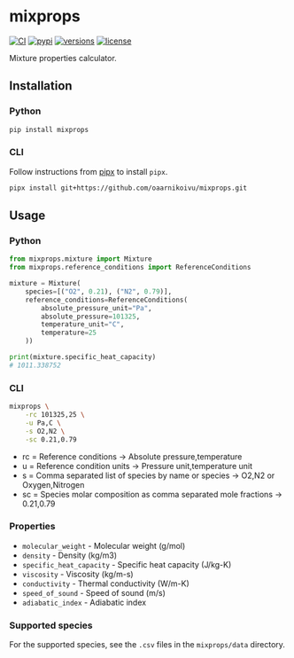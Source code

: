 # mixprops

[![CI](https://github.com/oaarnikoivu/mixprops/workflows/CI/badge.svg)](https://github.com/oaarnikoivu/mixprops/actions?query=event%3Apush+branch%3Amain+workflow%3ACI)
[![pypi](https://img.shields.io/pypi/v/mixprops)](https://pypi.org/project/mixprops/)
[![versions](https://img.shields.io/pypi/pyversions/mixprops.svg)](https://github.com/oaarnikoivu/mixprops)
[![license](https://img.shields.io/github/license/oaarnikoivu/mixprops.svg)](https://github.com/oaarnikoivu/mixprops/blob/main/LICENSE)

Mixture properties calculator.

## Installation

### Python

```bash
pip install mixprops
```

### CLI

Follow instructions from [pipx](https://github.com/pypa/pipx) to install `pipx`.

```bash
pipx install git+https://github.com/oaarnikoivu/mixprops.git
```

## Usage

### Python

```python
from mixprops.mixture import Mixture
from mixprops.reference_conditions import ReferenceConditions

mixture = Mixture(
    species=[("O2", 0.21), ("N2", 0.79)],
    reference_conditions=ReferenceConditions(
        absolute_pressure_unit="Pa",
        absolute_pressure=101325,
        temperature_unit="C",
        temperature=25
    ))

print(mixture.specific_heat_capacity)
# 1011.338752
```

### CLI

```bash
mixprops \
    -rc 101325,25 \
    -u Pa,C \
    -s O2,N2 \
    -sc 0.21,0.79
```

- rc = Reference conditions -> Absolute pressure,temperature
- u = Reference condition units -> Pressure unit,temperature unit
- s = Comma separated list of species by name or species -> O2,N2 or Oxygen,Nitrogen
- sc = Species molar composition as comma separated mole fractions -> 0.21,0.79

### Properties

- `molecular_weight` - Molecular weight (g/mol)
- `density` - Density (kg/m3)
- `specific_heat_capacity` - Specific heat capacity (J/kg-K)
- `viscosity` - Viscosity (kg/m-s)
- `conductivity` - Thermal conductivity (W/m-K)
- `speed_of_sound` - Speed of sound (m/s)
- `adiabatic_index` - Adiabatic index

### Supported species

For the supported species, see the `.csv` files in the `mixprops/data` directory.
